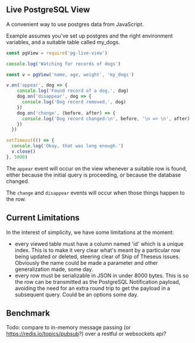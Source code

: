 ## Live PostgreSQL View

A convenient way to use postgres data from JavaScript.

Example assumes you've set up postgres and the right environment
variables, and a suitable table called my_dogs.

```js
const pgView = require('pg-live-view')

console.log('Watching for records of dogs')

const v = pgView('name, age, weight', 'my_dogs')

v.on('appear', dog => {
    console.log('Found record of a dog,', dog)
    dog.on('disappear', dog => {
      console.log('Dog record removed,', dog) 
    })
    dog.on('change', (before, after) => {
      console.log('Dog record changed:\n', before, '\n => \n', after)
    })
  })

setTimeout(() => {
  console.log('Okay, that was long enough.')
  v.close()
}, 5000)
```

The `appear` event will occur on the view whenever a suitable row is
found, either because the initial query is proceeding, or because the
database changed.

The `change` and `disappear` events will occur when those things
happen to the row.

## Current Limitations

In the interest of simplicity, we have some limitations at the moment:

* every viewed table must have a column named 'id' which is a unique index. This is to make it very clear what's meant by a particular row being updated or deleted, steering clear of Ship of Theseus issues.  Obviously the name could be made a parameter and other generalization made, some day.
* every row must be serializable in JSON in under 8000 bytes.  This is so the row can be transmitted as the PostgreSQL Notification payload, avoiding the need for an extra round trip to get the payload in a subsequent query.  Could be an options some day.

## Benchmark

Todo: compare to in-memory message passing (or https://redis.io/topics/pubsub?)  over a restful or websockets api?


